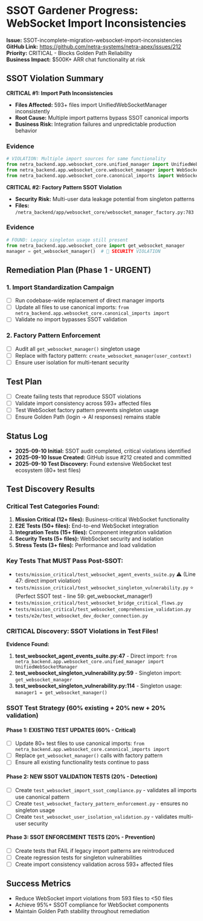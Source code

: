 # SSOT Gardener Progress: WebSocket Import Inconsistencies

**Issue:** SSOT-incomplete-migration-websocket-import-inconsistencies  
**GitHub Link:** https://github.com/netra-systems/netra-apex/issues/212  
**Priority:** CRITICAL - Blocks Golden Path Reliability  
**Business Impact:** $500K+ ARR chat functionality at risk  

## SSOT Violation Summary

**CRITICAL #1: Import Path Inconsistencies**
- **Files Affected:** 593+ files import UnifiedWebSocketManager inconsistently
- **Root Cause:** Multiple import patterns bypass SSOT canonical imports
- **Business Risk:** Integration failures and unpredictable production behavior

### Evidence
```python
# VIOLATION: Multiple import sources for same functionality
from netra_backend.app.websocket_core.unified_manager import UnifiedWebSocketManager
from netra_backend.app.websocket_core.websocket_manager import WebSocketManager  
from netra_backend.app.websocket_core.canonical_imports import WebSocketManagerFactory
```

**CRITICAL #2: Factory Pattern SSOT Violation**
- **Security Risk:** Multi-user data leakage potential from singleton patterns
- **Files:** `/netra_backend/app/websocket_core/websocket_manager_factory.py:783`

### Evidence
```python
# FOUND: Legacy singleton usage still present
from netra_backend.app.websocket_core import get_websocket_manager
manager = get_websocket_manager()  # 🚨 SECURITY VIOLATION
```

## Remediation Plan (Phase 1 - URGENT)

### 1. Import Standardization Campaign
- [ ] Run codebase-wide replacement of direct manager imports
- [ ] Update all files to use canonical imports: `from netra_backend.app.websocket_core.canonical_imports import`
- [ ] Validate no import bypasses SSOT validation

### 2. Factory Pattern Enforcement  
- [ ] Audit all `get_websocket_manager()` singleton usage
- [ ] Replace with factory pattern: `create_websocket_manager(user_context)`
- [ ] Ensure user isolation for multi-tenant security

## Test Plan
- [ ] Create failing tests that reproduce SSOT violations
- [ ] Validate import consistency across 593+ affected files
- [ ] Test WebSocket factory pattern prevents singleton usage
- [ ] Ensure Golden Path (login → AI responses) remains stable

## Status Log
- **2025-09-10 Initial:** SSOT audit completed, critical violations identified
- **2025-09-10 Issue Created:** GitHub issue #212 created and committed  
- **2025-09-10 Test Discovery:** Found extensive WebSocket test ecosystem (80+ test files)

## Test Discovery Results

### Critical Test Categories Found:
1. **Mission Critical (12+ files):** Business-critical WebSocket functionality
2. **E2E Tests (50+ files):** End-to-end WebSocket integration 
3. **Integration Tests (15+ files):** Component integration validation
4. **Security Tests (5+ files):** WebSocket security and isolation
5. **Stress Tests (3+ files):** Performance and load validation

### Key Tests That MUST Pass Post-SSOT:
- `tests/mission_critical/test_websocket_agent_events_suite.py` ⚠️ (Line 47: direct import violation)
- `tests/mission_critical/test_websocket_singleton_vulnerability.py` ⭐ (Perfect SSOT test - line 59: get_websocket_manager!)
- `tests/mission_critical/test_websocket_bridge_critical_flows.py`
- `tests/mission_critical/test_websocket_comprehensive_validation.py`
- `tests/e2e/test_websocket_dev_docker_connection.py`

### CRITICAL Discovery: SSOT Violations in Test Files!
**Evidence Found:**
1. **test_websocket_agent_events_suite.py:47** - Direct import: `from netra_backend.app.websocket_core.unified_manager import UnifiedWebSocketManager`
2. **test_websocket_singleton_vulnerability.py:59** - Singleton import: `get_websocket_manager`
3. **test_websocket_singleton_vulnerability.py:114** - Singleton usage: `manager1 = get_websocket_manager()`

### SSOT Test Strategy (60% existing + 20% new + 20% validation)

#### Phase 1: EXISTING TEST UPDATES (60% - Critical)
- [ ] Update 80+ test files to use canonical imports: `from netra_backend.app.websocket_core.canonical_imports import`  
- [ ] Replace `get_websocket_manager()` calls with factory pattern
- [ ] Ensure all existing functionality tests continue to pass

#### Phase 2: NEW SSOT VALIDATION TESTS (20% - Detection)
- [ ] Create `test_websocket_import_ssot_compliance.py` - validates all imports use canonical pattern
- [ ] Create `test_websocket_factory_pattern_enforcement.py` - ensures no singleton usage  
- [ ] Create `test_websocket_user_isolation_validation.py` - validates multi-user security

#### Phase 3: SSOT ENFORCEMENT TESTS (20% - Prevention)
- [ ] Create tests that FAIL if legacy import patterns are reintroduced
- [ ] Create regression tests for singleton vulnerabilities
- [ ] Create import consistency validation across 593+ affected files

## Success Metrics
- Reduce WebSocket import violations from 593 files to <50 files
- Achieve 95%+ SSOT compliance for WebSocket components
- Maintain Golden Path stability throughout remediation